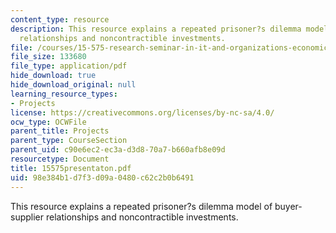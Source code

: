 ```yaml
---
content_type: resource
description: This resource explains a repeated prisoner?s dilemma model of buyer-supplier
  relationships and noncontractible investments.
file: /courses/15-575-research-seminar-in-it-and-organizations-economic-perspectives-spring-2004/98e384b1d7f3d09a0480c62c2b0b6491_15575presentaton.pdf
file_size: 133680
file_type: application/pdf
hide_download: true
hide_download_original: null
learning_resource_types:
- Projects
license: https://creativecommons.org/licenses/by-nc-sa/4.0/
ocw_type: OCWFile
parent_title: Projects
parent_type: CourseSection
parent_uid: c90e6ec2-ec3a-d3d8-70a7-b660afb8e09d
resourcetype: Document
title: 15575presentaton.pdf
uid: 98e384b1-d7f3-d09a-0480-c62c2b0b6491
---
```

This resource explains a repeated prisoner?s dilemma model of buyer-supplier relationships and noncontractible investments.